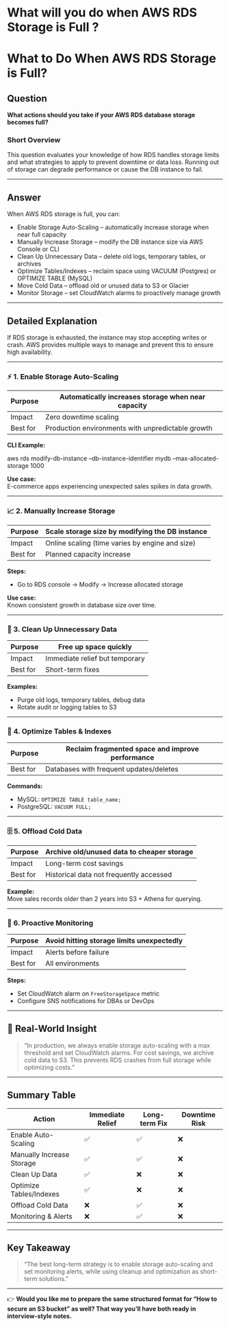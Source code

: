 # What will you do when AWS RDS Storage is Full ?

# What to Do When AWS RDS Storage is Full?

## Question

**What actions should you take if your AWS RDS database storage becomes full?**

### Short Overview

This question evaluates your knowledge of how RDS handles storage limits and what strategies to apply to prevent downtime or data loss. Running out of storage can degrade performance or cause the DB instance to fail.

---

## Answer

When AWS RDS storage is full, you can:

- Enable Storage Auto-Scaling – automatically increase storage when near full capacity
- Manually Increase Storage – modify the DB instance size via AWS Console or CLI
- Clean Up Unnecessary Data – delete old logs, temporary tables, or archives
- Optimize Tables/Indexes – reclaim space using VACUUM (Postgres) or OPTIMIZE TABLE (MySQL)
- Move Cold Data – offload old or unused data to S3 or Glacier
- Monitor Storage – set CloudWatch alarms to proactively manage growth

---

## Detailed Explanation

If RDS storage is exhausted, the instance may stop accepting writes or crash. AWS provides multiple ways to manage and prevent this to ensure high availability.

---

### ⚡ 1. Enable Storage Auto-Scaling

| Purpose    | Automatically increases storage when near capacity        |
|------------|------------------------------------------------------------|
| Impact     | Zero downtime scaling                                       |
| Best for   | Production environments with unpredictable growth          |

**CLI Example:**

aws rds modify-db-instance 
–db-instance-identifier mydb 
–max-allocated-storage 1000


**Use case:**  
E-commerce apps experiencing unexpected sales spikes in data growth.

---

### 📈 2. Manually Increase Storage

| Purpose    | Scale storage size by modifying the DB instance             |
|------------|-------------------------------------------------------------|
| Impact     | Online scaling (time varies by engine and size)             |
| Best for   | Planned capacity increase                                    |

**Steps:**
- Go to RDS console → Modify → Increase allocated storage

**Use case:**  
Known consistent growth in database size over time.

---

### 🧹 3. Clean Up Unnecessary Data

| Purpose    | Free up space quickly                                         |
|------------|--------------------------------------------------------------|
| Impact     | Immediate relief but temporary                                |
| Best for   | Short-term fixes                                             |

**Examples:**
- Purge old logs, temporary tables, debug data
- Rotate audit or logging tables to S3

---

### 🔄 4. Optimize Tables & Indexes

| Purpose    | Reclaim fragmented space and improve performance             |
|------------|--------------------------------------------------------------|
| Best for   | Databases with frequent updates/deletes                      |

**Commands:**
- MySQL: `OPTIMIZE TABLE table_name;`
- PostgreSQL: `VACUUM FULL;`

---

### 🗄️ 5. Offload Cold Data

| Purpose    | Archive old/unused data to cheaper storage                    |
|------------|--------------------------------------------------------------|
| Impact     | Long-term cost savings                                        |
| Best for   | Historical data not frequently accessed                       |

**Example:**  
Move sales records older than 2 years into S3 + Athena for querying.

---

### 🔔 6. Proactive Monitoring

| Purpose    | Avoid hitting storage limits unexpectedly                     |
|------------|--------------------------------------------------------------|
| Impact     | Alerts before failure                                         |
| Best for   | All environments                                             |

**Steps:**
- Set CloudWatch alarm on `FreeStorageSpace` metric
- Configure SNS notifications for DBAs or DevOps

---

## 🧠 Real-World Insight

> “In production, we always enable storage auto-scaling with a max threshold and set CloudWatch alarms. For cost savings, we archive cold data to S3. This prevents RDS crashes from full storage while optimizing costs.”

---

## Summary Table

| Action                | Immediate Relief | Long-term Fix | Downtime Risk |
|-----------------------|------------------|---------------|---------------|
| Enable Auto-Scaling    | ✅               | ✅            | ❌            |
| Manually Increase Storage | ✅            | ✅            | ❌            |
| Clean Up Data          | ✅               | ❌            | ❌            |
| Optimize Tables/Indexes| ✅               | ❌            | ❌            |
| Offload Cold Data      | ❌               | ✅            | ❌            |
| Monitoring & Alerts    | ❌               | ✅            | ❌            |

---

## Key Takeaway

> “The best long-term strategy is to enable storage auto-scaling and set monitoring alerts, while using cleanup and optimization as short-term solutions.”

---

👉 **Would you like me to prepare the same structured format for “How to secure an S3 bucket” as well? That way you’ll have both ready in interview-style notes.**

